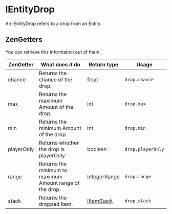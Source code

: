 # IEntityDrop

An IEntityDrop refers to a drop from an Entity.

## ZenGetters

You can retrieve this information out of them.

| ZenGetter  | What does it do                                          | Return type                             | Usage             |
|------------|----------------------------------------------------------|-----------------------------------------|-------------------|
| chance     | Returns the chance of the drop.                          | float                                   | `drop.chance`     |
| max        | Returns the maximum Amount of the drop.                  | int                                     | `drop.max`        |
| min        | Returns the minimum Amount of the drop.                  | int                                     | `drop.min`        |
| playerOnly | Returns whether the drop is playerOnly.                  | boolean                                 | `drop.playerOnly` |
| range      | Returns the minimum to maximum Amount range of the drop. | IntegerRange                            | `drop.range`      |
| stack      | Returns the dropped Item.                                | [IItemStack](/Vanilla/Items/IItemStack) | `drop.stack`      |